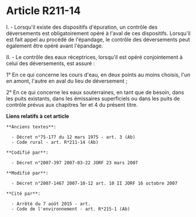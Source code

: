 # Article R211-14

I. - Lorsqu'il existe des dispositifs d'épuration, un contrôle des déversements est obligatoirement opéré à l'aval de ces
dispositifs. Lorsqu'il est fait appel au procédé de l'épandage, le contrôle des déversements peut également être opéré avant
l'épandage.

II. - Le contrôle des eaux réceptrices, lorsqu'il est opéré conjointement à celui des déversements, est assuré :

1° En ce qui concerne les cours d'eau, en deux points au moins choisis, l'un en amont, l'autre en aval du lieu de
déversement ;

2° En ce qui concerne les eaux souterraines, en tant que de besoin, dans les puits existants, dans les émissaires
superficiels ou dans les puits de contrôle prévus aux chapitres 1er et 4 du présent titre.

**Liens relatifs à cet article**

	**Anciens textes**:

	  - Décret n°75-177 du 12 mars 1975 - art. 3 (Ab)
	  - Code rural - art. R*211-14 (Ab)

	**Codifié par**:

	  - Décret n°2007-397 2007-03-22 JORF 23 mars 2007

	**Modifié par**:

	  - Décret n°2007-1467 2007-10-12 art. 10 II JORF 16 octobre 2007

	**Cité par**:

	  - Arrêté du 7 août 2015 - art.
	  - Code de l'environnement - art. R*215-1 (Ab)
